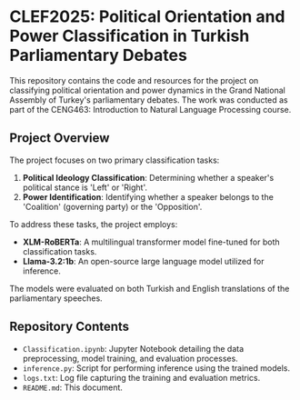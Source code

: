 # CLEF2025: Political Orientation and Power Classification in Turkish Parliamentary Debates

This repository contains the code and resources for the project on classifying political orientation and power dynamics in the Grand National Assembly of Turkey's parliamentary debates. The work was conducted as part of the CENG463: Introduction to Natural Language Processing course.

## Project Overview

The project focuses on two primary classification tasks:

1. **Political Ideology Classification**: Determining whether a speaker's political stance is 'Left' or 'Right'.
2. **Power Identification**: Identifying whether a speaker belongs to the 'Coalition' (governing party) or the 'Opposition'.

To address these tasks, the project employs:

- **XLM-RoBERTa**: A multilingual transformer model fine-tuned for both classification tasks.
- **Llama-3.2:1b**: An open-source large language model utilized for inference.

The models were evaluated on both Turkish and English translations of the parliamentary speeches.

## Repository Contents

- `Classification.ipynb`: Jupyter Notebook detailing the data preprocessing, model training, and evaluation processes.
- `inference.py`: Script for performing inference using the trained models.
- `logs.txt`: Log file capturing the training and evaluation metrics.
- `README.md`: This document.
